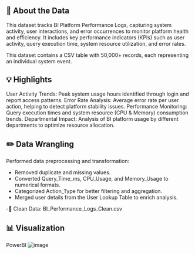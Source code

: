 ## 📌 About the Data

This dataset tracks BI Platform Performance Logs, capturing system activity, user interactions, and error occurrences to monitor platform health and efficiency. It includes key performance indicators (KPIs) such as user activity, query execution time, system resource utilization, and error rates.

This dataset contains a CSV table with 50,000+ records, each representing an individual system event.

## 💡 Highlights

User Activity Trends: Peak system usage hours identified through login and report access patterns.
Error Rate Analysis: Average error rate per user action, helping to detect platform stability issues.
Performance Monitoring: Query execution times and system resource (CPU & Memory) consumption trends.
Departmental Impact: Analysis of BI platform usage by different departments to optimize resource allocation.

## ✏️ Data Wrangling
Performed data preprocessing and transformation:

- Removed duplicate and missing values.
- Converted Query_Time_ms, CPU_Usage, and Memory_Usage to numerical formats.
- Categorized Action_Type for better filtering and aggregation.
- Merged user details from the User Lookup Table to enrich analysis.

-📍 Clean Data: BI_Performance_Logs_Clean.csv

## 📊 Visualization
PowerBI
![image](https://github.com/user-attachments/assets/b40e3110-b201-4b45-8751-a2a6fdc88bf6)


